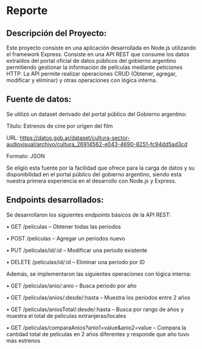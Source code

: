 # Reporte

## Descripción del Proyecto:
Este proyecto consiste en una aplicación desarrollada en Node.js utilizando el framework
Express. Consiste en una API REST que consume los datos extraídos del portal oficial de datos
públicos del gobierno argentino permitiendo gestionar la información de películas
mediante peticiones HTTP. La API permite realizar operaciones CRUD (Obtener, agregar,
modificar y eliminar) y otras operaciones con lógica interna.

## Fuente de datos:
Se utilizó un dataset derivado del portal público del Gobierno argentino:

Titulo: Estrenos de cine por origen del film

URL: https://datos.gob.ar/dataset/cultura-sector-audiovisual/archivo/cultura_26914562-e043-4690-8251-fc94dd5ad3cd

Formato: JSON

Se eligió esta fuente por la facilidad que ofrece para la carga de datos y su disponibilidad en el
portal público del gobierno argentino, siendo esta nuestra primera experiencia en el desarrollo
con Node.js y Express.

## Endpoints desarrollados:
Se desarrollaron los siguientes endpoints básicos de la API REST:

• GET /peliculas – Obtener todas las periodos

• POST /peliculas – Agregar un periodos nuevo

• PUT /peliculas/id/:id – Modificar una periodo existente

• DELETE /peliculas/id/:id – Eliminar una periodo por ID


Además, se implementaron las siguientes operaciones con lógica interna:

•	GET /peliculas/anio/:anio –  Busca periodo por año

•	GET /peliculas/anios/:desde/:hasta – Muestra los periodos entre 2 años

•	GET /peliculas/aniosTotal/:desde/:hasta – Busca por rango de años y muestra el total de peliculas extranjeras/locales

•	GET /peliculas/comparaAnios?anio1=value&anio2=value – Compara la cantidad total de peliculas en 2 años diferentes y responde que año tuvo más estrenos

